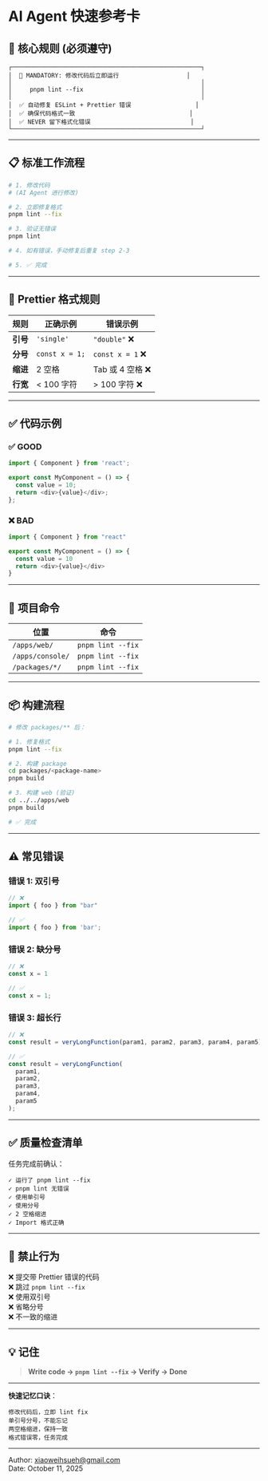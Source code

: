 # AI Agent 快速参考卡

## 🚨 核心规则 (必须遵守)

```
┌─────────────────────────────────────────────────────┐
│  🚨 MANDATORY: 修改代码后立即运行                   │
│                                                     │
│     pnpm lint --fix                                 │
│                                                     │
│  ✅ 自动修复 ESLint + Prettier 错误                  │
│  ✅ 确保代码格式一致                                │
│  ✅ NEVER 留下格式化错误                            │
└─────────────────────────────────────────────────────┘
```

---

## 📋 标准工作流程

```bash
# 1. 修改代码
# (AI Agent 进行修改)

# 2. 立即修复格式
pnpm lint --fix

# 3. 验证无错误
pnpm lint

# 4. 如有错误，手动修复后重复 step 2-3

# 5. ✅ 完成
```

---

## 🎨 Prettier 格式规则

| 规则 | 正确示例 | 错误示例 |
|------|---------|---------|
| **引号** | `'single'` | `"double"` ❌ |
| **分号** | `const x = 1;` | `const x = 1` ❌ |
| **缩进** | 2 空格 | Tab 或 4 空格 ❌ |
| **行宽** | < 100 字符 | > 100 字符 ❌ |

---

## ✅ 代码示例

### ✅ GOOD

```typescript
import { Component } from 'react';

export const MyComponent = () => {
  const value = 10;
  return <div>{value}</div>;
};
```

### ❌ BAD

```typescript
import { Component } from "react"

export const MyComponent = () => {
  const value = 10
  return <div>{value}</div>
}
```

---

## 🔧 项目命令

| 位置 | 命令 |
|------|------|
| `/apps/web/` | `pnpm lint --fix` |
| `/apps/console/` | `pnpm lint --fix` |
| `/packages/*/` | `pnpm lint --fix` |

---

## 📦 构建流程

```bash
# 修改 packages/** 后：

# 1. 修复格式
pnpm lint --fix

# 2. 构建 package
cd packages/<package-name>
pnpm build

# 3. 构建 web (验证)
cd ../../apps/web
pnpm build

# ✅ 完成
```

---

## ⚠️ 常见错误

### 错误 1: 双引号
```typescript
// ❌
import { foo } from "bar"

// ✅
import { foo } from 'bar';
```

### 错误 2: 缺分号
```typescript
// ❌
const x = 1

// ✅
const x = 1;
```

### 错误 3: 超长行
```typescript
// ❌
const result = veryLongFunction(param1, param2, param3, param4, param5);

// ✅
const result = veryLongFunction(
  param1,
  param2,
  param3,
  param4,
  param5
);
```

---

## ✅ 质量检查清单

任务完成前确认：

```
✓ 运行了 pnpm lint --fix
✓ pnpm lint 无错误
✓ 使用单引号
✓ 使用分号
✓ 2 空格缩进
✓ Import 格式正确
```

---

## 🚫 禁止行为

❌ 提交带 Prettier 错误的代码  
❌ 跳过 `pnpm lint --fix`  
❌ 使用双引号  
❌ 省略分号  
❌ 不一致的缩进  

---

## 💡 记住

> **Write code → `pnpm lint --fix` → Verify → Done**

---

**快速记忆口诀**：

```
修改代码后，立即 lint fix
单引号分号，不能忘记
两空格缩进，保持一致
格式错误零，任务完成
```

---

Author: xiaoweihsueh@gmail.com  
Date: October 11, 2025

